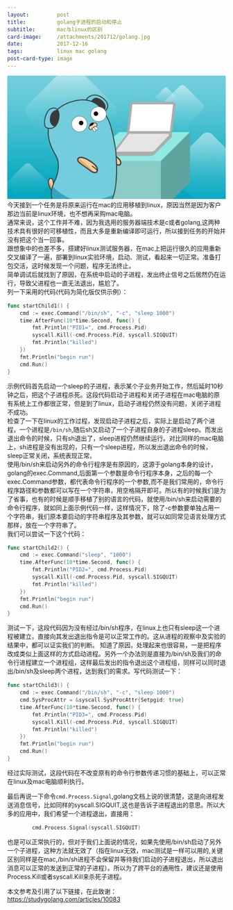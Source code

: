 ```yaml
---
layout:         post
title:          golang子进程的启动和停止
subtitle:       mac与linux的区别
card-image:     /attachments/201712/golang.jpg
date:           2017-12-16
tags:           linux mac golang
post-card-type: image
---
```

![](/attachments/201712/golang.jpg)
今天接到一个任务是将原来运行在mac的应用移植到linux，原因当然是因为客户那边当前是linux环境，也不想再采购mac电脑。  
通常来说，这个工作并不难，因为我选用的服务器端技术是c或者golang,这两种技术具有很好的可移植性，而且大多是重新编译即可运行，所以接到任务的开始并没有把这个当一回事。  
跟想象中的也差不多，搭建好linux测试服务器，在mac上把运行很久的应用重新交叉编译了一遍，部署到linux实验环境，启动、测试，看起来一切正常。准备打包交活，这时候发现一个问题，程序无法终止。  
简单调试后就找到了原因，在系统中启动的子进程，发出终止信号之后居然仍在运行，导致父进程也一直无法退出，尴尬了。  
列一下采用的代码(代码为简化版仅供示例）：  
```go
func startChild1() {
	cmd := exec.Command("/bin/sh", "-c", "sleep 1000")
	time.AfterFunc(10*time.Second, func() {
		fmt.Println("PID1=", cmd.Process.Pid)
		syscall.Kill(-cmd.Process.Pid, syscall.SIGQUIT)
		fmt.Println("killed")
	})
	fmt.Println("begin run")
	cmd.Run()
}
```
示例代码首先启动一个sleep的子进程，表示某个子业务开始工作，然后延时10秒钟之后，把这个子进程杀死。这段代码启动子进程和关闭子进程在mac电脑的原有系统上工作都很正常，但是到了linux，启动子进程仍然没有问题，关闭子进程不成功。  
检查了一下在linux的工作过程，发现启动子进程之后，实际上是启动了两个进程，一个进程是`/bin/sh`,随后sh又启动了一个子进程自身的子进程sleep。而发出退出命令的时候，只有sh退出了，sleep进程仍然继续运行。对比同样的mac电脑上，sh进程是没有出现的，只有一个sleep进程，所以发出退出命令的时候，sleep正常关闭，系统表现正常。  
使用/bin/sh来启动另外的命令行程序是有原因的，这源于golang本身的设计，golang的exec.Command,后面第一个参数是命令行程序本身，之后的每一个exec.Command参数，都代表命令行程序的一个参数,而不是我们常用的，命令行程序路径和参数都可以写在一个字符串，用空格隔开即可。所以有的时候我们是为了省事，也有的时候是顺手移植了别的语言的代码，就使用/bin/sh来启动需要的命令行程序，就如同上面示例代码一样，这样情况下，除了-c参数要单独占用一个字符串，我们原本要启动的字符串程序及其参数，就可以如同常见语言处理方式那样，放在一个字符串了。  
我们可以尝试一下这个代码：  
```go
func startChild2() {
	cmd := exec.Command("sleep", "1000")
	time.AfterFunc(10*time.Second, func() {
		fmt.Println("PID2=", cmd.Process.Pid)
		syscall.Kill(-cmd.Process.Pid, syscall.SIGQUIT)
		fmt.Println("killed")
	})
	fmt.Println("begin run")
	cmd.Run()
}
```
测试一下，这段代码因为没有经过/bin/sh程序，在linux上也只有sleep这一个进程被建立，直接向其发出退出指令是可以正常工作的。这从进程的观察中及实验的结果中，都可以证实我们的判断。 
知道了原因，处理起来也很容易，一是把程序改成类似上面这样的方式启动进程。另外一个办法则是直接为/bin/sh及我们的命令行进程建立一个进程组，这样最后发出的指令退出这个进程组，同样可以同时退出/bin/sh及sleep两个进程，达到我们的需求。写代码测试一下：  
```go
func startChild3() {
	cmd := exec.Command("/bin/sh", "-c", "sleep 1000")
	cmd.SysProcAttr = &syscall.SysProcAttr{Setpgid: true}
	time.AfterFunc(10*time.Second, func() {
		fmt.Println("PID3=", cmd.Process.Pid)
		syscall.Kill(-cmd.Process.Pid, syscall.SIGQUIT)
		fmt.Println("killed")
	})
	fmt.Println("begin run")
	cmd.Run()
}
```
经过实际测试，这段代码在不改变原有的命令行参数传递习惯的基础上，可以正常在linux及mac电脑顺利执行。  

最后再说一下命令`cmd.Process.Signal`,golang文档上说的很清楚，这是向进程发送消息信号，比如同样的syscall.SIGQUIT,这也是告诉子进程退出的意思。所以大多的应用中，我们希望一个进程退出，直接用：
```go
		cmd.Process.Signal(syscall.SIGQUIT)
```
也是可以正常执行的，但对于我们上面说的情况，如果先使用/bin/sh启动了另外一个子进程，这种方法就无效了（指在linux无效，mac测试是一样可以用的,关键区别同样是在mac,/bin/sh进程不会保留并等待我们启动的子进程退出，所以退出消息可以正常的发送到正常的子进程）。所以为了跨平台的通用性，建议还是使用Process.Kill或者syscall.Kill来杀死子进程。

本文参考及引用了以下链接，在此致谢：  
<https://studygolang.com/articles/10083>


